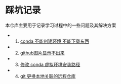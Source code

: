 # 踩坑记录

本仓库主要用于记录学习过程中的一些问题及其解决方案

- 1. [conda 不能创建环境 不能下载东西](https://github.com/onlyone2019/Q-A/blob/master/files/conda_createAndInstall_error.md)
- 2. [github图片显示不出来](https://github.com/onlyone2019/Q-A/blob/master/files/github_picture.md)

- 3. [修改 conda 虚拟环境安装路径](https://github.com/onlyone2019/Q-A/blob/master/files/cg_env_install_path.md)

- 4. [git 更换本地关联的远程仓库](https://github.com/onlyone2019/Q-A/blob/master/files/git_change_remote.md)